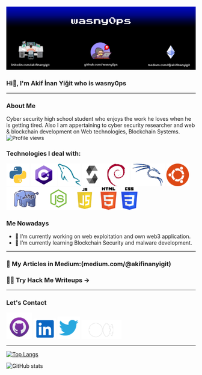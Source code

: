 ![](https://github.com/wasny0ps/wasny0ps/blob/main/images/banner.png)
### Hi👋, I'm Akif İnan Yiğit who is wasny0ps


---
### About Me
Cyber security high school student who enjoys the work he loves when he is getting tired. Also I am appertaining to cyber security researcher and web & blockchain development on Web technologies, Blockchain Systems.						
![Profile views](https://gpvc.arturio.dev/wasny0ps)

### Technologies I deal with:
[<img src='https://github.com/wasny0ps/wasny0ps/blob/main/images/python.png' alt='python' height='60'>](https://www.python.org/) [<img src='https://github.com/wasny0ps/wasny0ps/blob/main/images/csharp.png' alt='c#' height='60'>](https://www.python.org/) [<img src='https://github.com/wasny0ps/wasny0ps/blob/main/images/mysql.png' alt='mysql' height='60'>](https://www.mysql.com/) [<img src='https://github.com/wasny0ps/wasny0ps/blob/main/images/solidity.png' alt='solidity' height='60'>](https://github.com/ethereum/solidity)[<img src='https://github.com/wasny0ps/wasny0ps/blob/main/images/debian.png' alt='debian' height='60'>](https://www.debian.org/) [<img src='https://github.com/wasny0ps/wasny0ps/blob/main/images/kali.png' alt='kali linux' height='60'>](https://www.kali.org/) [<img src='https://github.com/wasny0ps/wasny0ps/blob/main/images/ubuntu.png' alt='ubuntu' height='60'>](https://ubuntu.com/)[<img src='https://github.com/wasny0ps/wasny0ps/blob/main/images/php.png' alt='php' height='60'>](https://www.php.net/)[<img src='https://github.com/wasny0ps/wasny0ps/blob/main/images/nodejs.png' alt='node js' height='60'>](https://nodejs.org/en/)[<img src='https://github.com/wasny0ps/wasny0ps/blob/main/images/js.png' alt='js' height='60'>](https://www.javascript.com/)[<img src='https://github.com/wasny0ps/wasny0ps/blob/main/images/html.png' alt='html' height='60'>](https://www.w3schools.com/html/)
[<img src='https://github.com/wasny0ps/wasny0ps/blob/main/images/css.png' alt='css' height='60'>](https://www.w3schools.com/css/)

### Me Nowadays
- 🔭 I’m currently working on web exploitation and own web3 application. 
- 🌱 I’m currently learning Blockchain Security and malware development. 

---
### 📝 My Articles in Medium:(medium.com/@akifinanyigit)

### ✍🏻 Try Hack Me Writeups ->
---
### Let's Contact

[<img src='https://github.com/wasny0ps/wasny0ps/blob/main/images/github.png' alt='github' height='70'>](https://github.com/wasny0ps)  [<img src='https://github.com/wasny0ps/wasny0ps/blob/main/images/linkedin.png' alt='linkedin' height='55'>](https://www.linkedin.com/in/akifinanyigit/)  [<img src='https://github.com/wasny0ps/wasny0ps/blob/main/images/twitter.png' alt='twitter' height='60'>](https://twitter.com/letsgowasny)
[<img src='https://github.com/wasny0ps/wasny0ps/blob/main/images/medium.png' alt='medium' height='50'>](https://twitter.com/https://medium.com/@akifinanyigit)  

---

[![Top Langs](https://github-readme-stats.vercel.app/api/top-langs/?username=wasny0ps)](https://github.com/anuraghazra/github-readme-stats)

![GitHub stats](https://github-readme-stats.vercel.app/api?username=wasny0ps&show_icons=true)  

  
